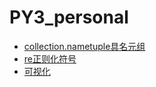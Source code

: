 # PY3_personal

+ [collection.nametuple具名元组](https://github.com/2048JiaLi/PY3_privacy/blob/master/namedtuple(%E5%85%B7%E5%90%8D%E5%85%83%E7%BB%84).md)
+ [re正则化符号](https://github.com/2048JiaLi/PY3_privacy/blob/master/%E6%AD%A3%E5%88%99%E8%A1%A8%E8%BE%BE%E5%BC%8F.md)
+ [可视化](https://github.com/2048JiaLi/PY3_privacy/blob/master/%E6%95%B0%E6%8D%AE%E5%8F%AF%E8%A7%86%E5%8C%96/README.md)
